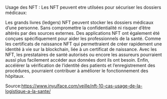 Usage des NFT :
Les NFT peuvent etre utilsées pour sécuriser les dossiers médicaux:

Les grands livres (ledgers) NFT peuvent stocker les dossiers médicaux d’une personne. Sans compromettre la confidentialité ni risquer d’être altérés par des sources externes. Des applications NFT ont également été conçues spécifiquement pour aider les professionnels de la santé. Comme les certificats de naissance NFT qui permettraient de créer rapidement une identité à vie sur la blockchain, liée à un certificat de naissance. Avec les NFT, les prestataires de santé autorisés ou encore les assureurs pourraient aussi plus facilement accéder aux données dont ils ont besoin. Enfin, accélérer la vérification de l’identité des patients et l’enregistrement des procédures, pourraient contribuer à améliorer le fonctionnement des hôpitaux.

Source:https://www.inyulface.com/veille/nft-10-cas-usage-de-la-logistique-a-la-sante/